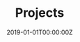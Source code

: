 ---
title: "Projects"  # Add a page title.
summary: "My projects are listed here."  # Add a page description.
date: "2019-01-01T00:00:00Z"  # Add today's date.
type: "widget_page"  # Page type is a Widget Page
---